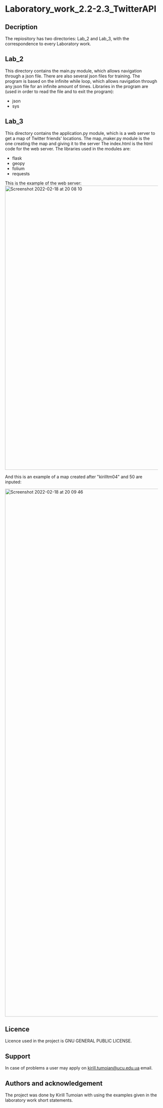 # Laboratory_work_2.2-2.3_TwitterAPI

## Decription

The repiository has two directories: Lab_2 and Lab_3, with the correspondence to every Laboratory work.

## Lab_2 
This directory contains the main.py module, which allows navigation through a json file.
There are also several json files for training.
The program is based on the infinite while loop, which allows navigation through any json file for an infinite amount of times.
Libraries in the program are (used in order to read the file and to exit the program):
- json
- sys


## Lab_3
This directory contains the application.py module, which is a web server to get a map of Twitter friends' locations.
The map_maker.py module is the one creating the map and giving it to the server
The index.html is the html code for the web server.
The libraries used in the modules are:
- flask
- geopy
- folium
- requests

This is the example of the web server:
<img width="934" alt="Screenshot 2022-02-18 at 20 08 10" src="https://user-images.githubusercontent.com/92577092/154738389-a4200e87-6856-4750-83ac-2081e49b3ec8.png">

And this is an example of a map created after "kirilltm04" and 50 are inputed:
 
 <img width="1735" alt="Screenshot 2022-02-18 at 20 09 46" src="https://user-images.githubusercontent.com/92577092/154738595-4ee3657c-77ed-4c67-9bad-107a8fa263c2.png">

 
## Licence

Licence used in the project is GNU GENERAL PUBLIC LICENSE.

## Support

In case of problems a user may apply on kirill.tumoian@ucu.edu.ua email.

## Authors and acknowledgement

The project was done by Kirill Tumoian with using the examples given in the laboratory work short statements.
